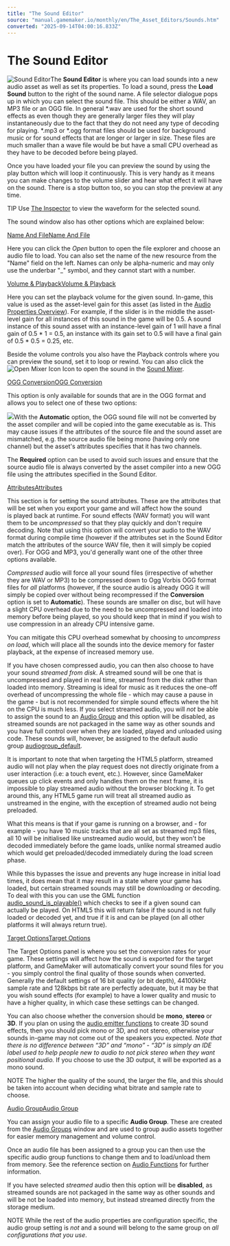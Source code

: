 ```yaml
---
title: "The Sound Editor"
source: "manual.gamemaker.io/monthly/en/The_Asset_Editors/Sounds.htm"
converted: "2025-09-14T04:00:16.833Z"
---
```


# The Sound Editor

![Sound Editor](../assets/Images/Asset_Editors/Editor_Sound.png)The **Sound Editor** is where you can load sounds into a new audio asset as well as set its properties. To load a sound, press the **Load Sound** button to the right of the sound name. A file selector dialogue pops up in which you can select the sound file. This should be either a WAV, an MP3 file or an OGG file. In general \*.wav are used for the short sound effects as even though they are generally larger files they will play instantaneously due to the fact that they do not need any type of decoding for playing. \*.mp3 or \*.ogg format files should be used for background music or for sound effects that are longer or larger in size. These files are much smaller than a wave file would be but have a small CPU overhead as they have to be decoded before being played.

Once you have loaded your file you can preview the sound by using the play button which will loop it continuously. This is very handy as it means you can make changes to the volume slider and hear what effect it will have on the sound. There is a stop button too, so you can stop the preview at any time.

TIP Use [The Inspector](../IDE_Tools/The_Inspector.md) to view the waveform for the selected sound.

The sound window also has other options which are explained below:

[Name And FileName And File](Sounds.htm#)

Here you can click the _Open_ button to open the file explorer and choose an audio file to load. You can also set the name of the new resource from the "Name" field on the left. Names can only be alpha-numeric and may only use the underbar "\_" symbol, and they cannot start with a number.

[Volume & PlaybackVolume & Playback](Sounds.htm#)

Here you can set the playback volume for the given sound. In-game, this value is used as the asset-level gain for this asset (as listed in the [Audio Properties Overview](../GameMaker_Language/GML_Reference/Asset_Management/Audio/Audio_Properties.md)).
For example, if the slider is in the middle the asset-level gain for all instances of this sound in the game will be 0.5. A sound instance of this sound asset with an instance-level gain of 1 will have a final gain of 0.5 \* 1 = 0.5, an instance with its gain set to 0.5 will have a final gain of 0.5 \* 0.5 = 0.25, etc.

Beside the volume controls you also have the Playback controls where you can preview the sound, set it to loop or rewind. You can also click the ![Open Mixer Icon](../assets/Images/Icons/Icon_OpenMixer.png) Icon to open the sound in the [Sound Mixer](../IDE_Tools/Sound_Mixer.md).

[OGG ConversionOGG Conversion](Sounds.htm#)

This option is only available for sounds that are in the OGG format and allows you to select one of these two options:

![](../assets/Images/Asset_Editors/Editor_Sound_Conversion_OGG.png)With the **Automatic** option, the OGG sound file will not be converted by the asset compiler and will be copied into the game executable as is. This may cause issues if the attributes of the source file and the sound asset are mismatched, e.g. the source audio file being mono (having only one channel) but the asset's attributes specifies that it has two channels.

The **Required** option can be used to avoid such issues and ensure that the source audio file is always converted by the asset compiler into a new OGG file using the attributes specified in the Sound Editor.

[AttributesAttributes](Sounds.htm#)

This section is for setting the sound attributes. These are the attributes that will be set when you export your game and will affect how the sound is played back at runtime. For sound effects (WAV format) you will want them to be _uncompressed_ so that they play quickly and don't require decoding. Note that using this option will convert your audio to the WAV format during compile time (however if the attributes set in the Sound Editor match the attributes of the source WAV file, then it will simply be copied over). For OGG and MP3, you'd generally want one of the other three options available.

_Compressed_ audio will force all your sound files (irrespective of whether they are WAV or MP3) to be compressed down to Ogg Vorbis OGG format files for _all_ platforms (however, if the source audio is already OGG it will simply be copied over without being recompressed if the **Conversion** option is set to **Automatic**). These sounds are smaller on disc, but will have a slight CPU overhead due to the need to be uncompressed and loaded into memory before being played, so you should keep that in mind if you wish to use compression in an already CPU intensive game.

You can mitigate this CPU overhead somewhat by choosing to _uncompress on load_, which will place all the sounds into the device memory for faster playback, at the expense of increased memory use.

If you have chosen compressed audio, you can then also choose to have your sound _streamed from disk_. A streamed sound will be one that is uncompressed and played in real time, streamed from the disk rather than loaded into memory. Streaming is ideal for music as it reduces the one-off overhead of uncompressing the whole file - which may cause a pause in the game - but is not recommended for simple sound effects where the hit on the CPU is much less. If you select streamed audio, you will _not_ be able to assign the sound to an [Audio Group](../Settings/Audio_Groups.md) and this option will be disabled, as streamed sounds are not packaged in the same way as other sounds and you have full control over when they are loaded, played and unloaded using code. These sounds will, however, be assigned to the default audio group [audiogroup\_default](../GameMaker_Language/GML_Reference/Asset_Management/Audio/Audio_Groups/audiogroup_default.md).

It is important to note that when targeting the HTML5 platform, streamed audio will not play when the play request does not directly originate from a user interaction (i.e: a touch event, etc.). However, since GameMaker queues up click events and only handles them on the next frame, it is impossible to play streamed audio without the browser blocking it. To get around this, any HTML5 game run will treat all streamed audio as unstreamed in the engine, with the exception of streamed audio not being preloaded.

What this means is that if your game is running on a browser, and - for example - you have 10 music tracks that are all set as streamed mp3 files, all 10 will be initialised like unstreamed audio would, but they won't be decoded immediately before the game loads, unlike normal streamed audio which would get preloaded/decoded immediately during the load screen phase.

While this bypasses the issue and prevents any huge increase in initial load times, it does mean that it may result in a state where your game has loaded, but certain streamed sounds may still be downloading or decoding. To deal with this you can use the GML function [audio\_sound\_is\_playable()](../GameMaker_Language/GML_Reference/Asset_Management/Audio/audio_sound_is_playable.md) which checks to see if a given sound can actually be played. On HTML5 this will return false if the sound is not fully loaded or decoded yet, and true if it is and can be played (on all other platforms it will always return true).

[Target OptionsTarget Options](Sounds.htm#)

The Target Options panel is where you set the conversion rates for your game. These settings will affect how the sound is exported for the target platform, and GameMaker will automatically convert your sound files for you - you simply control the final quality of those sounds when converted. Generally the default settings of 16 bit quality (or bit depth), 44100kHz sample rate and 128kbps bit rate are perfectly adequate, but it may be that you wish sound effects (for example) to have a lower quality and music to have a higher quality, in which case these settings can be changed.

You can also choose whether the conversion should be **mono**, **stereo** or **3D**. If you plan on using the [audio emitter functions](../GameMaker_Language/GML_Reference/Asset_Management/Audio/Audio_Emitters/Audio_Emitters.md) to create 3D sound effects, then you should pick mono or 3D, and not stereo, otherwise your sounds in-game may not come out of the speakers you expected. _Note that there is no difference between “3D” and “mono” - “3D” is simply an IDE label used to help people new to audio to not pick stereo when they want positional audio._ If you choose to use the 3D output, it will be exported as a mono sound.

NOTE The higher the quality of the sound, the larger the file, and this should be taken into account when deciding what bitrate and sample rate to choose.

[Audio GroupAudio Group](Sounds.htm#)

You can assign your audio file to a specific **Audio Group**. These are created from the [Audio Groups](../Settings/Audio_Groups.md) window and are used to group audio assets together for easier memory management and volume control.

Once an audio file has been assigned to a group you can then use the specific audio group functions to change them and to load/unload them from memory. See the reference section on [Audio Functions](../GameMaker_Language/GML_Reference/Asset_Management/Audio/Audio_Groups/Audio_Groups.md) for further information.

If you have selected _streamed_ audio then this option will be **disabled**, as streamed sounds are not packaged in the same way as other sounds and will be not be loaded into memory, but instead streamed directly from the storage medium.

NOTE While the rest of the audio properties are configuration specific, the audio group setting is _not_ and a sound will belong to the same group on _all configurations that you use_.